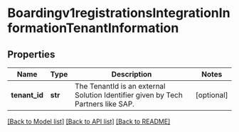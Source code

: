 # Boardingv1registrationsIntegrationInformationTenantInformation

## Properties
Name | Type | Description | Notes
------------ | ------------- | ------------- | -------------
**tenant_id** | **str** | The TenantId is an external Solution Identifier given by Tech Partners like SAP. | [optional] 

[[Back to Model list]](../README.md#documentation-for-models) [[Back to API list]](../README.md#documentation-for-api-endpoints) [[Back to README]](../README.md)


